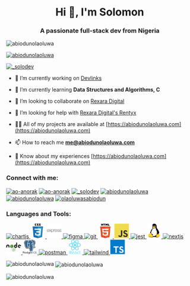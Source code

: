<h1 align="center">Hi 👋, I'm Solomon</h1>
<h3 align="center">A passionate full-stack dev from Nigeria</h3>

<p align="left"> <img src="https://komarev.com/ghpvc/?username=abiodunolaoluwa&label=Profile%20views&color=0e75b6&style=flat" alt="abiodunolaoluwa" /> </p>

<p align="left"> <a href="https://github.com/ryo-ma/github-profile-trophy"><img src="https://github-profile-trophy.vercel.app/?username=abiodunolaoluwa" alt="abiodunolaoluwa" /></a> </p>

<p align="left"> <a href="https://twitter.com/_solodev" target="blank"><img src="https://img.shields.io/twitter/follow/_solodev?logo=twitter&style=for-the-badge" alt="_solodev" /></a> </p>

- 🔭 I’m currently working on [Devlinks](https://aosdevlinks.vercel.app)

- 🌱 I’m currently learning **Data Structures and Algorithms, C**

- 👯 I’m looking to collaborate on [Rexara Digital](https://rexara.digital)

- 🤝 I’m looking for help with [Rexara Digital's Rentyx](https://rexara.digital)

- 👨‍💻 All of my projects are available at [https://abiodunolaoluwa.com](https://abiodunolaoluwa.com)

- 📫 How to reach me **me@abiodunolaoluwa.com**

- 📄 Know about my experiences [https://abiodunolaoluwa.com](https://abiodunolaoluwa.com)

<h3 align="left">Connect with me:</h3>
<p align="left">
<a href="https://codepen.io/ao-anorak" target="blank"><img align="center" src="https://raw.githubusercontent.com/rahuldkjain/github-profile-readme-generator/master/src/images/icons/Social/codepen.svg" alt="ao-anorak" height="30" width="40" /></a>
<a href="https://dev.to/ao-anorak" target="blank"><img align="center" src="https://raw.githubusercontent.com/rahuldkjain/github-profile-readme-generator/master/src/images/icons/Social/devto.svg" alt="ao-anorak" height="30" width="40" /></a>
<a href="https://twitter.com/_solodev" target="blank"><img align="center" src="https://raw.githubusercontent.com/rahuldkjain/github-profile-readme-generator/master/src/images/icons/Social/twitter.svg" alt="_solodev" height="30" width="40" /></a>
<a href="https://linkedin.com/in/abiodunolaoluwa" target="blank"><img align="center" src="https://raw.githubusercontent.com/rahuldkjain/github-profile-readme-generator/master/src/images/icons/Social/linked-in-alt.svg" alt="abiodunolaoluwa" height="30" width="40" /></a>
<a href="https://codesandbox.com/abiodunolaoluwa" target="blank"><img align="center" src="https://raw.githubusercontent.com/rahuldkjain/github-profile-readme-generator/master/src/images/icons/Social/codesandbox.svg" alt="abiodunolaoluwa" height="30" width="40" /></a>
<a href="https://instagram.com/olaoluwasabiodun" target="blank"><img align="center" src="https://raw.githubusercontent.com/rahuldkjain/github-profile-readme-generator/master/src/images/icons/Social/instagram.svg" alt="olaoluwasabiodun" height="30" width="40" /></a>
</p>

<h3 align="left">Languages and Tools:</h3>
<p align="left"> <a href="https://www.chartjs.org" target="_blank" rel="noreferrer"> <img src="https://www.chartjs.org/media/logo-title.svg" alt="chartjs" width="40" height="40"/> </a> <a href="https://www.w3schools.com/css/" target="_blank" rel="noreferrer"> <img src="https://raw.githubusercontent.com/devicons/devicon/master/icons/css3/css3-original-wordmark.svg" alt="css3" width="40" height="40"/> </a> <a href="https://expressjs.com" target="_blank" rel="noreferrer"> <img src="https://raw.githubusercontent.com/devicons/devicon/master/icons/express/express-original-wordmark.svg" alt="express" width="40" height="40"/> </a> <a href="https://www.figma.com/" target="_blank" rel="noreferrer"> <img src="https://www.vectorlogo.zone/logos/figma/figma-icon.svg" alt="figma" width="40" height="40"/> </a> <a href="https://git-scm.com/" target="_blank" rel="noreferrer"> <img src="https://www.vectorlogo.zone/logos/git-scm/git-scm-icon.svg" alt="git" width="40" height="40"/> </a> <a href="https://www.w3.org/html/" target="_blank" rel="noreferrer"> <img src="https://raw.githubusercontent.com/devicons/devicon/master/icons/html5/html5-original-wordmark.svg" alt="html5" width="40" height="40"/> </a> <a href="https://developer.mozilla.org/en-US/docs/Web/JavaScript" target="_blank" rel="noreferrer"> <img src="https://raw.githubusercontent.com/devicons/devicon/master/icons/javascript/javascript-original.svg" alt="javascript" width="40" height="40"/> </a> <a href="https://jestjs.io" target="_blank" rel="noreferrer"> <img src="https://www.vectorlogo.zone/logos/jestjsio/jestjsio-icon.svg" alt="jest" width="40" height="40"/> </a> <a href="https://www.linux.org/" target="_blank" rel="noreferrer"> <img src="https://raw.githubusercontent.com/devicons/devicon/master/icons/linux/linux-original.svg" alt="linux" width="40" height="40"/> </a> <a href="https://nextjs.org/" target="_blank" rel="noreferrer"> <img src="https://cdn.worldvectorlogo.com/logos/nextjs-2.svg" alt="nextjs" width="40" height="40"/> </a> <a href="https://nodejs.org" target="_blank" rel="noreferrer"> <img src="https://raw.githubusercontent.com/devicons/devicon/master/icons/nodejs/nodejs-original-wordmark.svg" alt="nodejs" width="40" height="40"/> </a> <a href="https://www.postgresql.org" target="_blank" rel="noreferrer"> <img src="https://raw.githubusercontent.com/devicons/devicon/master/icons/postgresql/postgresql-original-wordmark.svg" alt="postgresql" width="40" height="40"/> </a> <a href="https://postman.com" target="_blank" rel="noreferrer"> <img src="https://www.vectorlogo.zone/logos/getpostman/getpostman-icon.svg" alt="postman" width="40" height="40"/> </a> <a href="https://reactjs.org/" target="_blank" rel="noreferrer"> <img src="https://raw.githubusercontent.com/devicons/devicon/master/icons/react/react-original-wordmark.svg" alt="react" width="40" height="40"/> </a> <a href="https://tailwindcss.com/" target="_blank" rel="noreferrer"> <img src="https://www.vectorlogo.zone/logos/tailwindcss/tailwindcss-icon.svg" alt="tailwind" width="40" height="40"/> </a> <a href="https://www.typescriptlang.org/" target="_blank" rel="noreferrer"> <img src="https://raw.githubusercontent.com/devicons/devicon/master/icons/typescript/typescript-original.svg" alt="typescript" width="40" height="40"/> </a> </p>

<p><img align="left" src="https://github-readme-stats.vercel.app/api/top-langs?username=abiodunolaoluwa&show_icons=true&locale=en&layout=compact" alt="abiodunolaoluwa" /></p>

<p>&nbsp;<img align="center" src="https://github-readme-stats.vercel.app/api?username=abiodunolaoluwa&show_icons=true&locale=en" alt="abiodunolaoluwa" /></p>

<p><img align="center" src="https://github-readme-streak-stats.herokuapp.com/?user=abiodunolaoluwa&" alt="abiodunolaoluwa" /></p>
